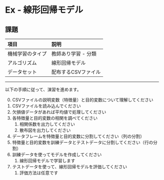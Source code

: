 # Ex - 線形回帰モデル

## 課題

|項目|説明|
|:--|:--|
|機械学習のタイプ|教師あり学習 - 分類|
|アルゴリズム|線形回帰モデル|
|データセット| 配布するCSVファイル |

---

以下の手順に従って、演習を進めます。

0. CSVファイルの説明変数（特徴量）と目的変数について理解してください
1. CSVファイルを読み込んでください
2. 欠損値データがあれば平均値で処理してください
3. 各特徴量と目的変数の相関を調べてください
    1. 相関係数を出力してください
    2. 散布図を出力してください
4. データフレームを特徴量と目的変数に分割してください（列の分割）
5. 特徴量と目的変数を訓練データとテストデータに分割してください（行の分割）
6. 訓練データを使ってモデルを作成してください
   1. 線形回帰モデルで学習します
7. テストデータを使って、線形回帰モデルを評価してください
   1. 評価方法は任意です
